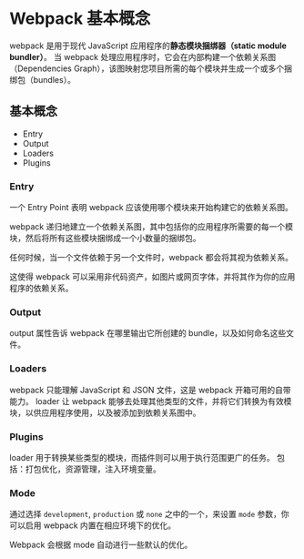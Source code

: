 # Webpack 基本概念

webpack 是用于现代 JavaScript 应用程序的**静态模块捆绑器（static module bundler）**。
当 webpack 处理应用程序时，它会在内部构建一个依赖关系图（Dependencies Graph），该图映射您项目所需的每个模块并生成一个或多个捆绑包（bundles）。

## 基本概念

- Entry
- Output
- Loaders
- Plugins

### Entry

一个 Entry Point 表明 webpack 应该使用哪个模块来开始构建它的依赖关系图。

webpack 递归地建立一个依赖关系图，其中包括你的应用程序所需要的每一个模块，然后将所有这些模块捆绑成一个小数量的捆绑包。

任何时候，当一个文件依赖于另一个文件时，webpack 都会将其视为依赖关系。

这使得 webpack 可以采用非代码资产，如图片或网页字体，并将其作为你的应用程序的依赖关系。

### Output

output 属性告诉 webpack 在哪里输出它所创建的 bundle，以及如何命名这些文件。

### Loaders

webpack 只能理解 JavaScript 和 JSON 文件，这是 webpack 开箱可用的自带能力。
loader 让 webpack 能够去处理其他类型的文件，并将它们转换为有效模块，以供应用程序使用，以及被添加到依赖关系图中。

### Plugins

loader 用于转换某些类型的模块，而插件则可以用于执行范围更广的任务。
包括：打包优化，资源管理，注入环境变量。

### Mode

通过选择 `development`, `production` 或 `none` 之中的一个，来设置 `mode` 参数，你可以启用 webpack 内置在相应环境下的优化。

Webpack 会根据 mode 自动进行一些默认的优化。
